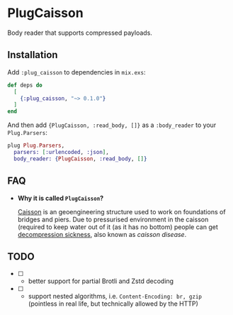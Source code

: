 # PlugCaisson

Body reader that supports compressed payloads.

## Installation

Add `:plug_caisson` to dependencies in `mix.exs`:

```elixir
def deps do
  [
    {:plug_caisson, "~> 0.1.0"}
  ]
end
```

And then add `{PlugCaisson, :read_body, []}` as a `:body_reader` to your
`Plug.Parsers`:

```elixir
plug Plug.Parsers,
  parsers: [:urlencoded, :json],
  body_reader: {PlugCaisson, :read_body, []}
```

## FAQ

- **Why it is called `PlugCaisson`?**

  [Caisson][caisson] is an geoengineering structure used to work on foundations
  of bridges and piers. Due to pressurised environment in the caisson (required
  to keep water out of it (as it has no bottom) people can get [decompression
  sickness][sick], also known as *caisson disease*.

## TODO

- [ ] - better support for partial Brotli and Zstd decoding
- [ ] - support nested algorithms, i.e. `Content-Encoding: br, gzip` (pointless
  in real life, but technically allowed by the HTTP)

[sick]: https://en.wikipedia.org/wiki/Decompression_sickness
[caisson]: https://en.wikipedia.org/wiki/Caisson_(engineering)

